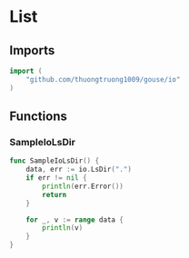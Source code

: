 # List

## Imports

```go
import (
	"github.com/thuongtruong1009/gouse/io"
)
```
## Functions


### SampleIoLsDir

```go
func SampleIoLsDir() {
	data, err := io.LsDir(".")
	if err != nil {
		println(err.Error())
		return
	}

	for _, v := range data {
		println(v)
	}
}
```
